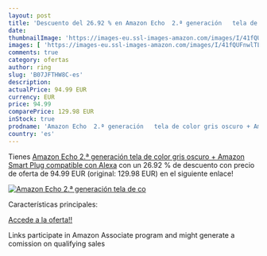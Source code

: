 ```yaml
---
layout: post
title: 'Descuento del 26.92 % en Amazon Echo  2.ª generación   tela de co'
date: 
thumbnailImage: 'https://images-eu.ssl-images-amazon.com/images/I/41fQUFnwlTL._SL200_.jpg'
images: [ 'https://images-eu.ssl-images-amazon.com/images/I/41fQUFnwlTL._SL200_.jpg' ]
comments: true
category: ofertas
author: ring
slug: 'B07JFTHW8C-es'
description:
actualPrice: 94.99 EUR
currency: EUR
price: 94.99
comparePrice: 129.98 EUR
inStock: true
prodname: 'Amazon Echo  2.ª generación   tela de color gris oscuro + Amazon Smart Plug  compatible con Alexa'
country: 'es'
---
```


Tienes [Amazon Echo  2.ª generación   tela de color gris oscuro + Amazon Smart Plug  compatible con Alexa](https://www.amazon.es/dp/B07JFTHW8C/?tag=tolees-21) con un 26.92 % de descuento con precio de oferta de 94.99 EUR (original: 129.98 EUR) en el siguiente enlace!

[![Amazon Echo  2.ª generación   tela de co](https://images-eu.ssl-images-amazon.com/images/I/41fQUFnwlTL._SL200_.jpg)](https://www.amazon.es/dp/B07JFTHW8C/?tag=tolees-21)

Características principales:


[Accede a la oferta!!](https://www.amazon.es/dp/B07JFTHW8C/?tag=tolees-21)

Links participate in Amazon Associate program and might generate a comission on qualifying sales


